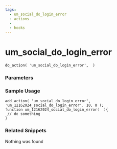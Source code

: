 ```yaml
---
tags: 
  - um_social_do_login_error
  - actions
  - 
  - hooks
---
```

# um\_social\_do\_login\_error

``` php:no-line-numbers
do_action( 'um_social_do_login_error',  )
```
<div class='hook-sep'></div>

### Parameters

<div class='hook-sep'></div>



### Sample Usage

``` php:no-line-numbers
add_action( 'um_social_do_login_error', 'um_12162024_social_do_login_error', 10, 0 );
function um_12162024_social_do_login_error(  ){
 // do something
}
```
<div class='hook-sep'></div>



### Related Snippets

Nothing was found


